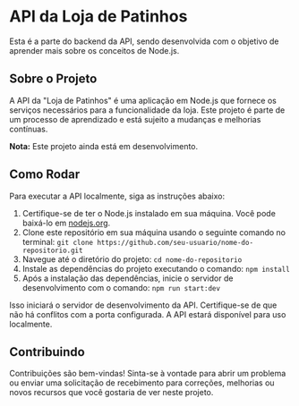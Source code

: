 # API da Loja de Patinhos

Esta é a parte do backend da API, sendo desenvolvida com o objetivo de aprender mais sobre os conceitos de Node.js.

## Sobre o Projeto

A API da "Loja de Patinhos" é uma aplicação em Node.js que fornece os serviços necessários para a funcionalidade da loja. Este projeto é parte de um processo de aprendizado e está sujeito a mudanças e melhorias contínuas.

**Nota:** Este projeto ainda está em desenvolvimento.

## Como Rodar

Para executar a API localmente, siga as instruções abaixo:

1. Certifique-se de ter o Node.js instalado em sua máquina. Você pode baixá-lo em [nodejs.org](https://nodejs.org/).
2. Clone este repositório em sua máquina usando o seguinte comando no terminal: `git clone https://github.com/seu-usuario/nome-do-repositorio.git`
3. Navegue até o diretório do projeto: `cd nome-do-repositorio`
4. Instale as dependências do projeto executando o comando: `npm install`
5. Após a instalação das dependências, inicie o servidor de desenvolvimento com o comando: `npm run start:dev`


Isso iniciará o servidor de desenvolvimento da API. Certifique-se de que não há conflitos com a porta configurada. A API estará disponível para uso localmente.

## Contribuindo

Contribuições são bem-vindas! Sinta-se à vontade para abrir um problema ou enviar uma solicitação de recebimento para correções, melhorias ou novos recursos que você gostaria de ver neste projeto.








